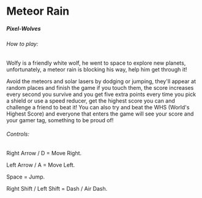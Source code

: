 # Meteor Rain

##### Pixel-Wolves

###### How to play:

Wolfy is a friendly white wolf, he went to space to explore new planets, unfortunately, a meteor rain is blocking his way, help him get through it!

Avoid the meteors and solar lasers by dodging or jumping, they'll appear at random places and finish the game if you touch them, the score increases every second you survive and you get five extra points every time you pick a shield or use a speed reducer, get the highest score you can and challenge a friend to beat it! You can also try and beat the WHS (World's Highest Score) and everyone that enters the game will see your score and your gamer tag, something to be proud of!

###### Controls:

Right Arrow / D = Move Right.

Left Arrow / A = Move Left.

Space = Jump.

Right Shift / Left Shift = Dash / Air Dash.